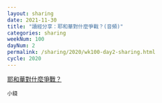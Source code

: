 ```yaml
---
layout: sharing
date: 2021-11-30
title: "讀經分享：耶和華對什麼爭戰？(音頻)"
categories: sharing
weekNum: 100
dayNum: 2
permalink: /sharing/2020/wk100-day2-sharing.html
cycle: 2020
---
```


[耶和華對什麼爭戰？](/media/sharing/2020/wk100/2021-11-30-bin.m4a)

`小錢`
